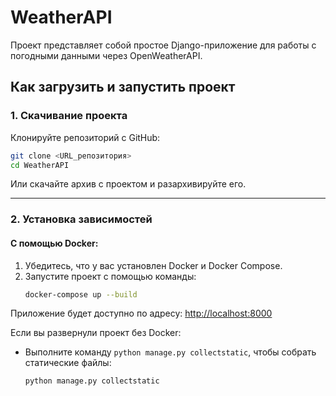 # WeatherAPI

Проект представляет собой простое Django-приложение для работы с погодными данными через OpenWeatherAPI.

## Как загрузить и запустить проект

### 1. Скачивание проекта
Клонируйте репозиторий с GitHub:
```bash
git clone <URL_репозитория>
cd WeatherAPI
```

Или скачайте архив с проектом и разархивируйте его.

---

### 2. Установка зависимостей

#### С помощью Docker:
1. Убедитесь, что у вас установлен Docker и Docker Compose.
2. Запустите проект с помощью команды:
   ```bash
   docker-compose up --build
   ```
Приложение будет доступно по адресу: [http://localhost:8000](http://localhost:8000)


Если вы развернули проект без Docker:
- Выполните команду `python manage.py collectstatic`, чтобы собрать статические файлы:
  ```bash
  python manage.py collectstatic
  ```
